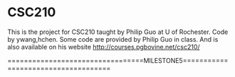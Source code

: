 CSC210
======
This is the project for CSC210 taught by Philip Guo at U of Rochester.
Code by ywang,hchen. Some code are provided by Philip Guo in class. And is also available on his website http://courses.pgbovine.net/csc210/


=================================MILESTONE5====================================


